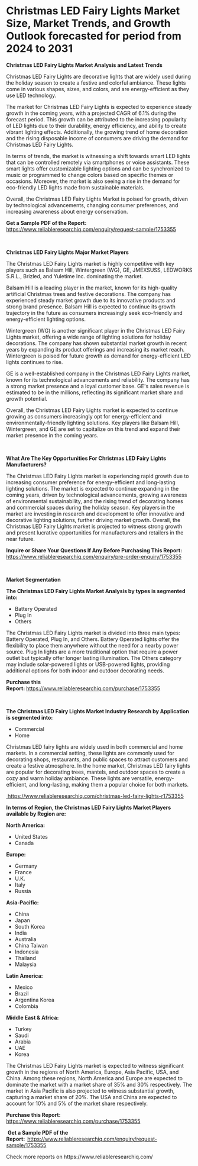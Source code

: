<p><h1>Christmas LED Fairy Lights Market Size, Market Trends, and Growth Outlook forecasted for period from 2024 to 2031</h1></p><p><strong>Christmas LED Fairy Lights Market Analysis and Latest Trends</strong></p>
<p><p>Christmas LED Fairy Lights are decorative lights that are widely used during the holiday season to create a festive and colorful ambiance. These lights come in various shapes, sizes, and colors, and are energy-efficient as they use LED technology.</p><p>The market for Christmas LED Fairy Lights is expected to experience steady growth in the coming years, with a projected CAGR of 6.1% during the forecast period. This growth can be attributed to the increasing popularity of LED lights due to their durability, energy efficiency, and ability to create vibrant lighting effects. Additionally, the growing trend of home decoration and the rising disposable income of consumers are driving the demand for Christmas LED Fairy Lights.</p><p>In terms of trends, the market is witnessing a shift towards smart LED lights that can be controlled remotely via smartphones or voice assistants. These smart lights offer customizable lighting options and can be synchronized to music or programmed to change colors based on specific themes or occasions. Moreover, the market is also seeing a rise in the demand for eco-friendly LED lights made from sustainable materials.</p><p>Overall, the Christmas LED Fairy Lights Market is poised for growth, driven by technological advancements, changing consumer preferences, and increasing awareness about energy conservation.</p></p>
<p><strong>Get a Sample PDF of the Report:&nbsp;</strong> <a href="https://www.reliableresearchiq.com/enquiry/request-sample/1753355">https://www.reliableresearchiq.com/enquiry/request-sample/1753355</a></p>
<p>&nbsp;</p>
<p><strong>Christmas LED Fairy Lights Major Market Players</strong></p>
<p><p>The Christmas LED Fairy Lights market is highly competitive with key players such as Balsam Hill, Wintergreen (WG), GE, JMEXSUSS, LEDWORKS S.R.L., Brizled, and Yuletime Inc. dominating the market.</p><p>Balsam Hill is a leading player in the market, known for its high-quality artificial Christmas trees and festive decorations. The company has experienced steady market growth due to its innovative products and strong brand presence. Balsam Hill is expected to continue its growth trajectory in the future as consumers increasingly seek eco-friendly and energy-efficient lighting options.</p><p>Wintergreen (WG) is another significant player in the Christmas LED Fairy Lights market, offering a wide range of lighting solutions for holiday decorations. The company has shown substantial market growth in recent years by expanding its product offerings and increasing its market reach. Wintergreen is poised for future growth as demand for energy-efficient LED lights continues to rise.</p><p>GE is a well-established company in the Christmas LED Fairy Lights market, known for its technological advancements and reliability. The company has a strong market presence and a loyal customer base. GE's sales revenue is estimated to be in the millions, reflecting its significant market share and growth potential.</p><p>Overall, the Christmas LED Fairy Lights market is expected to continue growing as consumers increasingly opt for energy-efficient and environmentally-friendly lighting solutions. Key players like Balsam Hill, Wintergreen, and GE are set to capitalize on this trend and expand their market presence in the coming years.</p></p>
<p>&nbsp;</p>
<p><strong>What Are The Key Opportunities For Christmas LED Fairy Lights Manufacturers?</strong></p>
<p><p>The Christmas LED Fairy Lights market is experiencing rapid growth due to increasing consumer preference for energy-efficient and long-lasting lighting solutions. The market is expected to continue expanding in the coming years, driven by technological advancements, growing awareness of environmental sustainability, and the rising trend of decorating homes and commercial spaces during the holiday season. Key players in the market are investing in research and development to offer innovative and decorative lighting solutions, further driving market growth. Overall, the Christmas LED Fairy Lights market is projected to witness strong growth and present lucrative opportunities for manufacturers and retailers in the near future.</p></p>
<p><strong>Inquire or Share Your Questions If Any Before Purchasing This Report:</strong> <a href="https://www.reliableresearchiq.com/enquiry/pre-order-enquiry/1753355">https://www.reliableresearchiq.com/enquiry/pre-order-enquiry/1753355</a></p>
<p>&nbsp;</p>
<p><strong>Market Segmentation</strong></p>
<p><strong>The Christmas LED Fairy Lights Market Analysis by types is segmented into:</strong></p>
<p><ul><li>Battery Operated</li><li>Plug In</li><li>Others</li></ul></p>
<p><p>The Christmas LED Fairy Lights market is divided into three main types: Battery Operated, Plug In, and Others. Battery Operated lights offer the flexibility to place them anywhere without the need for a nearby power source. Plug In lights are a more traditional option that require a power outlet but typically offer longer lasting illumination. The Others category may include solar-powered lights or USB-powered lights, providing additional options for both indoor and outdoor decorating needs.</p></p>
<p><strong>Purchase this Report:&nbsp;</strong><a href="https://www.reliableresearchiq.com/purchase/1753355">https://www.reliableresearchiq.com/purchase/1753355</a></p>
<p>&nbsp;</p>
<p><strong>The Christmas LED Fairy Lights Market Industry Research by Application is segmented into:</strong></p>
<p><ul><li>Commercial</li><li>Home</li></ul></p>
<p><p>Christmas LED fairy lights are widely used in both commercial and home markets. In a commercial setting, these lights are commonly used for decorating shops, restaurants, and public spaces to attract customers and create a festive atmosphere. In the home market, Christmas LED fairy lights are popular for decorating trees, mantels, and outdoor spaces to create a cozy and warm holiday ambiance. These lights are versatile, energy-efficient, and long-lasting, making them a popular choice for both markets.</p></p>
<p><a href="https://www.reliableresearchiq.com/christmas-led-fairy-lights-r1753355">&nbsp;https://www.reliableresearchiq.com/christmas-led-fairy-lights-r1753355</a></p>
<p><strong>In terms of Region, the Christmas LED Fairy Lights Market Players available by Region are:</strong></p>
<p>
    <p> <strong> North America: </strong>
        <ul>
            <li>United States</li>
            <li>Canada</li>
        </ul>
        </p> 
    <p> <strong> Europe: </strong>
        <ul>
            <li>Germany</li>
            <li>France</li>
            <li>U.K.</li>
            <li>Italy</li>
            <li>Russia</li>
        </ul>
        </p> 
    <p> <strong> Asia-Pacific: </strong>
        <ul>
            <li>China</li>
            <li>Japan</li>
            <li>South Korea</li>
            <li>India</li>
            <li>Australia</li>
            <li>China Taiwan</li>
            <li>Indonesia</li>
            <li>Thailand</li>
            <li>Malaysia</li>
        </ul>
        </p> 
    <p> <strong> Latin America: </strong>
        <ul>
            <li>Mexico</li>
            <li>Brazil</li>
            <li>Argentina Korea</li>
            <li>Colombia</li>
        </ul>
        </p> 
    <p> <strong> Middle East & Africa: </strong>
        <ul>
            <li>Turkey</li>
            <li>Saudi</li>
            <li>Arabia</li>
            <li>UAE</li>
            <li>Korea</li>
        </ul>
    </p>
    </p>
<p><p>The Christmas LED Fairy Lights market is expected to witness significant growth in the regions of North America, Europe, Asia Pacific, USA, and China. Among these regions, North America and Europe are expected to dominate the market with a market share of 35% and 30% respectively. The market in Asia Pacific is also projected to witness substantial growth, capturing a market share of 20%. The USA and China are expected to account for 10% and 5% of the market share respectively.</p></p>
<p><strong>Purchase this Report: </strong><a href="https://www.reliableresearchiq.com/purchase/1753355">https://www.reliableresearchiq.com/purchase/1753355</a></p>
<p>&nbsp;<strong>Get a Sample PDF of the Report:&nbsp;&nbsp;</strong><a href="https://www.reliableresearchiq.com/enquiry/request-sample/1753355">https://www.reliableresearchiq.com/enquiry/request-sample/1753355</a></p>
<p><strong></strong></p>
<p>Check more reports on https://www.reliableresearchiq.com/</p>